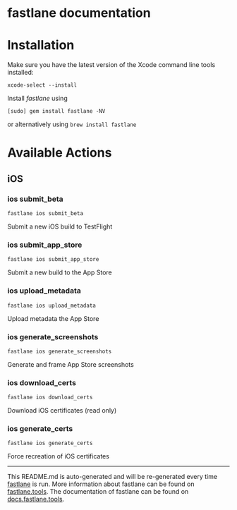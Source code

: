 fastlane documentation
================
# Installation

Make sure you have the latest version of the Xcode command line tools installed:

```
xcode-select --install
```

Install _fastlane_ using
```
[sudo] gem install fastlane -NV
```
or alternatively using `brew install fastlane`

# Available Actions
## iOS
### ios submit_beta
```
fastlane ios submit_beta
```
Submit a new iOS build to TestFlight
### ios submit_app_store
```
fastlane ios submit_app_store
```
Submit a new build to the App Store
### ios upload_metadata
```
fastlane ios upload_metadata
```
Upload metadata the App Store
### ios generate_screenshots
```
fastlane ios generate_screenshots
```
Generate and frame App Store screenshots
### ios download_certs
```
fastlane ios download_certs
```
Download iOS certificates (read only)
### ios generate_certs
```
fastlane ios generate_certs
```
Force recreation of iOS certificates

----

This README.md is auto-generated and will be re-generated every time [fastlane](https://fastlane.tools) is run.
More information about fastlane can be found on [fastlane.tools](https://fastlane.tools).
The documentation of fastlane can be found on [docs.fastlane.tools](https://docs.fastlane.tools).
